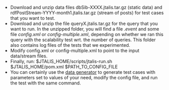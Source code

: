   * Download and unzip data files dbSib-XXXX.jtalis.tar.gz (static data) and rdfPostStream-YYYY-month1.jtalis.tar.gz (stream of posts) for test cases that you want to test.
  * Download and unzip the file queryX.jtalis.tar.gz for the query that you want to run. In the unzipped folder, you will find a file _.event_ and some file _config.xml_ or _config-multiple.xml_, depending on whether we ran this query with the scalability test wrt. the number of queries. This folder also contains log files of the tests that we experimented.
  * Modify config.xml or config-multiple.xml to point to the input data/stream files.
  * Finally, run: $JTALIS\_HOME/scripts/jtalis-run.sh $JTALIS\_HOME/pom.xml $PATH\_TO\_CONFIG\_FILE
  * You can certainly use the [data generator](http://code.google.com/p/lsbench/wiki/benchmark_usecase) to generate test cases with parameters set to values of your need, modify the config file, and run the test with the same command.